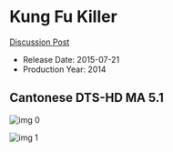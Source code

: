 # Kung Fu Killer

[Discussion Post](https://www.avsforum.com/threads/bass-eq-for-filtered-movies.2995212/post-57770906)

* Release Date: 2015-07-21
* Production Year: 2014

## Cantonese DTS-HD MA 5.1

![img 0](https://i.imgur.com/SWycZRL.jpg)

![img 1](https://i.imgur.com/xzbt7tG.jpg)

